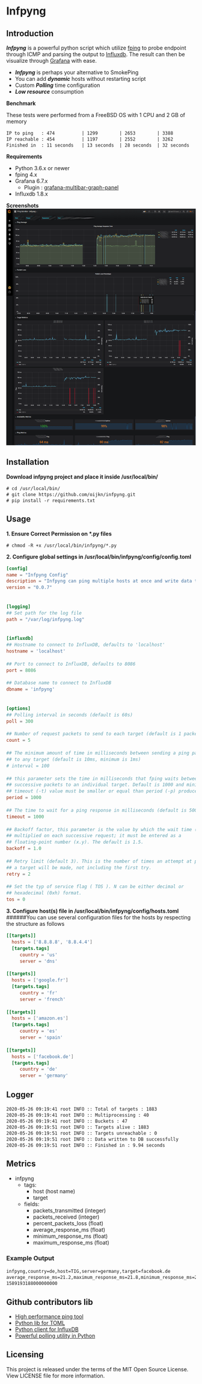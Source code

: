 # Infpyng

## Introduction

***Infpyng*** is a powerful python script which utilize [fping](https://fping.org/) to probe endpoint through ICMP and parsing the output to [Influxdb](https://github.com/influxdata/influxdb). The result can then be visualize through [Grafana](https://grafana.com/) with ease.
- ***Infpyng*** is perhaps your alternative to SmokePing
- You can add ***dynamic*** hosts without restarting script
- Custom ***Polling*** time configuration
- ***Low resource*** consumption

**Benchmark**

These tests were performed from a FreeBSD OS with 1 CPU and 2 GB of memory
```
IP to ping   : 474          | 1299        | 2653        | 3388
IP reachable : 454          | 1197        | 2552        | 3262
Finished in  : 11 seconds   | 13 seconds  | 28 seconds  | 32 seconds
```

**Requirements**
- Python 3.6.x or newer
- fping 4.x
- Grafana 6.7.x
    - Plugin : [grafana-multibar-graph-panel](https://github.com/CorpGlory/grafana-multibar-graph-panel)
- Influxdb 1.8.x

**Screenshots**
![alt text](ping-monitor-infpyng.png)

## Installation
**Download infpyng project and place it inside /usr/local/bin/**
```
# cd /usr/local/bin/
# git clone https://github.com/oijkn/infpyng.git
# pip install -r requirements.txt
```

## Usage
**1. Ensure Correct Permission on \*.py files**
```
# chmod -R +x /usr/local/bin/infpyng/*.py
```

**2. Configure global settings in /usr/local/bin/infpyng/config/config.toml**
```toml
[config]
name = "Infpyng Config"
description = "Infpyng can ping multiple hosts at once and write data to InfluxDB"
version = "0.0.7"


[logging]
## Set path for the log file
path = "/var/log/infpyng.log"


[influxdb]
## Hostname to connect to InfluxDB, defaults to 'localhost'
hostname = 'localhost'

## Port to connect to InfluxDB, defaults to 8086
port = 8086

## Database name to connect to InfluxDB
dbname = 'infpyng'


[options]
## Polling interval in seconds (default is 60s)
poll = 300

## Number of request packets to send to each target (default is 1 packet)
count = 5

## The minimum amount of time in milliseconds between sending a ping packet
## to any target (default is 10ms, minimum is 1ms)
# interval = 100

## this parameter sets the time in milliseconds that fping waits between
## successive packets to an individual target. Default is 1000 and minimum is 10.
## timeout (-t) value must be smaller or equal than period (-p) produces
period = 1000

## The time to wait for a ping response in milliseconds (default is 500ms)
timeout = 1000

## Backoff factor, this parameter is the value by which the wait time (-t) is
## multiplied on each successive request; it must be entered as a
## floating-point number (x.y). The default is 1.5.
backoff = 1.0

## Retry limit (default 3). This is the number of times an attempt at pinging
## a target will be made, not including the first try.
retry = 2

## Set the typ of service flag ( TOS ). N can be either decimal or
## hexadecimal (0xh) format.
tos = 0
```

**3. Configure host(s) file in /usr/local/bin/infpyng/config/hosts.toml**
######You can use several configuration files for the hosts by respecting the structure as follows
```toml
[[targets]]
  hosts = ['8.8.8.8', '8.8.4.4']
  [targets.tags]
     country = 'us'
     server = 'dns'

[[targets]]
  hosts = ['google.fr']
  [targets.tags]
     country = 'fr'
     server = 'french'

[[targets]]
  hosts = ['amazon.es']
  [targets.tags]
     country = 'es'
     server = 'spain'

[[targets]]
  hosts = ['facebook.de']
  [targets.tags]
     country = 'de'
     server = 'germany'
```

## Logger
```
2020-05-26 09:19:41 root INFO :: Total of targets : 1883
2020-05-26 09:19:41 root INFO :: Multiprocessing : 40
2020-05-26 09:19:41 root INFO :: Buckets : 47
2020-05-26 09:19:51 root INFO :: Targets alive : 1883
2020-05-26 09:19:51 root INFO :: Targets unreachable : 0
2020-05-26 09:19:51 root INFO :: Data written to DB successfully
2020-05-26 09:19:51 root INFO :: Finished in : 9.94 seconds
```

## Metrics

- infpyng
  - tags:
    - host (host name)
    - target
  - fields:
    - packets_transmitted (integer)
    - packets_received (integer)
    - percent_packets_loss (float)
    - average_response_ms (float)
    - minimum_response_ms (float)
    - maximum_response_ms (float)

### Example Output
```
infpyng,country=de,host=TIG,server=germany,target=facebook.de average_response_ms=21.2,maximum_response_ms=21.8,minimum_response_ms=20.7,packets_received=2i,packets_transmitted=2i,percent_packet_loss=0i 1589193188000000000
```

## Github contributors lib
- [High performance ping tool](https://github.com/schweikert/fping)
- [Python lib for TOML](https://github.com/uiri/toml)
- [Python client for InfluxDB](https://github.com/influxdata/influxdb-python)
- [Powerful polling utility in Python](https://github.com/ddmee/polling2)

## Licensing

This project is released under the terms of the MIT Open Source License. View LICENSE file for more information.

